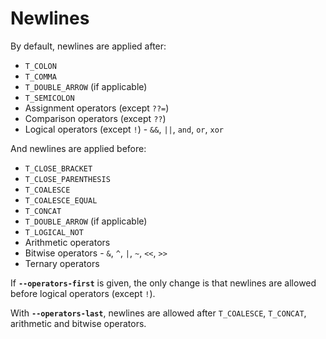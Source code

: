 # Newlines

By default, newlines are applied after:

- `T_COLON`
- `T_COMMA`
- `T_DOUBLE_ARROW` (if applicable)
- `T_SEMICOLON`
- Assignment operators (except `??=`)
- Comparison operators (except `??`)
- Logical operators (except `!`) - `&&`, `||`, `and`, `or`, `xor`

And newlines are applied before:

- `T_CLOSE_BRACKET`
- `T_CLOSE_PARENTHESIS`
- `T_COALESCE`
- `T_COALESCE_EQUAL`
- `T_CONCAT`
- `T_DOUBLE_ARROW` (if applicable)
- `T_LOGICAL_NOT`
- Arithmetic operators
- Bitwise operators - `&`, `^`, `|`, `~`, `<<`, `>>`
- Ternary operators

If **`--operators-first`** is given, the only change is that newlines are
allowed before logical operators (except `!`).

With **`--operators-last`**, newlines are allowed after `T_COALESCE`,
`T_CONCAT`, arithmetic and bitwise operators.
